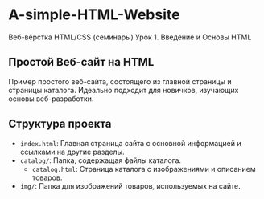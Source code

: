 # A-simple-HTML-Website
Веб-вёрстка HTML/CSS (семинары) Урок 1. Введение и Основы HTML
## Простой Веб-сайт на HTML

Пример простого веб-сайта, состоящего из главной страницы и страницы каталога. Идеально подходит для новичков, изучающих основы веб-разработки.

## Структура проекта

- `index.html`: Главная страница сайта с основной информацией и ссылками на другие разделы.
- `catalog/`: Папка, содержащая файлы каталога.
  - `catalog.html`: Страница каталога с изображениями и описанием товаров.
- `img/`: Папка для изображений товаров, используемых на сайте.


